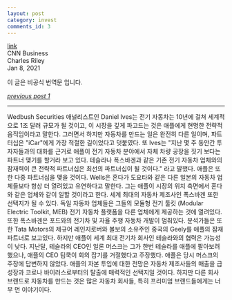 ```yaml
---
layout: post
category: invest
comments_id: 3
---
```

[link](https://edition.cnn.com/2021/01/08/tech/apple-car-hyundai-partnership/index.html)  
CNN Business  
Charles Riley   
Jan 8, 2021

이 글은 비공식 번역문 입니다.

*[previous post 1](https://yongqyu.github.io/cnn-here-s-why-apple-could-pick-hyundai-for-its-icar-1.html)*  

-----------------------------------------------------

Wedbush Securities 애널리스트인 Daniel Ives는 전기 자동차는 10년에 걸쳐 세계적으로 1조 달러 규모가 될 것이고, 이 시장을 깊게 파고드는 것은 애플에게 현명한 전략적 움직임이라고 말한다. 그러면서 하지만 자동차를 만드는 일은 완전히 다른 일이며, 파트터십은 "iCar"에게 가장 적절한 길이었다고 덧붙였다. 또 Ives는 "지난 몇 주 동안간 투자자들과의 대화를 근거로 애플이 전기 자동차 분야에서 자체 차량 공장을 짓기 보다는 파트너 맺기를 할거라 보고 있다. 테슬라나 폭스바겐과 같은 기존 전기 자동차 업체와의 잠재력이 큰 전략적 파트너십은 최선의 파트너십이 될 것이다." 라고 말했다. 애플은 또한 다중 파트너십을 맺을 것이다. Wells은 혼다가 도요타와 같은 다른 일본의 자동차 업체들보다 항상 더 열려있고 유연하다고 말한다. 그는 애플이 시장의 위치 측면에서 혼다와 같은 업체와 같이 일할 것이라고 한다. 세계 최대의 자동차 제조사인 폭스바겐 또한 선택지가 될 수 있다. 독일 자동차 업체들은 그들의 모듈형 전기 툴킷 (Modular Electric Toolkit, MEB) 전기 자동차 플랫폼을 다른 업체에게 제공하는 것에 열려있다. 또한 폭스바겐은 포드와의 전기차 및 자율 주행 자동차 개발이 멈춰있다. 분석가들은 또한 Tata Motors의 제규어 레인지로버와 볼보의 소유주인 중국의 Geely를 애플의 잠재 파트너로 보고있다. 하지만 애플이 세계 최대 전기차 회사인 테슬라와의 협력은 가능성이 낮다. 지난달, 테슬라의 CEO인 일론 머스크는 그가 한번 테슬라를 애플에 팔아보려 했으나, 애플의 CEO 팀쿡이 회의 잡기를 거절했다고 주장했다. 애플은 당시 머스크의 주장에 답변하지 않았다. 애플의 자본 투입에 대한 전망은 자동차 제조사들의 매출을 급성장과 코로나 바이러스로부터의 탈출에 매력적인 선택지일 것이다. 하지만 다른 회사 브랜드로 자동차를 만드는 것은 많은 자동차 회사들, 특히 프리미엄 브랜드들에게는 너무 먼 이야기이다. 
